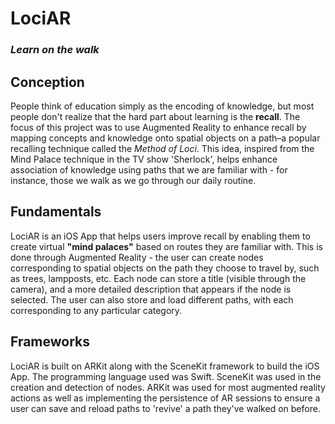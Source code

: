 # LociAR
### *Learn on the walk*

## Conception
People think of education simply as the encoding of knowledge, but most people don't realize that the hard part about learning is the **recall**. The focus of this project was to use Augmented Reality to enhance recall by mapping concepts and knowledge onto spatial objects on a path–a popular recalling technique called the *Method of Loci*. This idea, inspired from the Mind Palace technique in the TV show 'Sherlock', helps enhance association of knowledge using paths that we are familiar with - for instance, those we walk as we go through our daily routine.

## Fundamentals
LociAR is an iOS App that helps users improve recall by enabling them to create virtual **"mind palaces"** based on routes they are familiar with. This is done through Augmented Reality - the user can create nodes corresponding to spatial objects on the path they choose to travel by, such as trees, lampposts, etc. Each node can store a title (visible through the camera), and a more detailed description that appears if the node is selected. The user can also store and load different paths, with each corresponding to any particular category.

## Frameworks
LociAR is built on ARKit along with the SceneKit framework to build the iOS App. The programming language used was Swift. SceneKit was used in the creation and detection of nodes. ARKit was used for most augmented reality actions as well as implementing the persistence of AR sessions to ensure a user can save and reload paths to 'revive' a path they've walked on before. 
